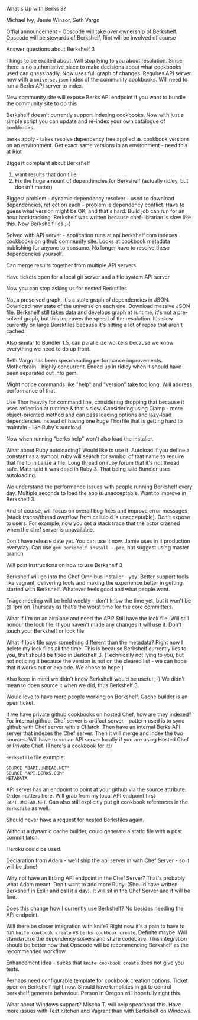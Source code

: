What's Up with Berks 3?

Michael Ivy, Jamie Winsor, Seth Vargo

Offial announcement - Opscode will take over ownership of Berkshelf.  Opscode will be stewards of Berkshelf, Riot will be involved of course

Answer questions about Berkshelf 3

Things to be excited about:
Will stop lying to you about resolution.  Since there is no authoritative place to make decisions about what cookbooks used can guess badly.  Now uses full graph of changes.  Requires API server now with a `universe.json` index of the community cookbooks.  Will need to run a Berks API server to index.

New community site will expose Berks API endpoint if you want to bundle the community site to do this

Berkshelf doesn't currently support indexing cookbooks.  Now with just a simple script you can update and re-index your own catalogue of cookbooks.

berks apply - takes resolve dependency tree applied as cookbook versions on an environment.  Get exact same versions in an environment - need this at Riot

Biggest complaint about Berkshelf
1) want results that don't lie
2) Fix the huge amount of dependencies for Berkshelf (actually ridley, but doesn't matter)

Biggest problem - dynamic dependency resolver - used to download dependencies, reflect on each - problem is dependency conflict.  Have to guess what version might be OK, and that's hard.  Build job can run for an hour backtracking.  Berkshelf was written because chef-librarian is slow like this.  Now Berkshelf lies ;-)

Solved with API server - application runs at api.berkshelf.com indexes cookbooks on github community site.  Looks at cookbook metadata publishing for anyone to consume.  No longer have to resolve these dependencies yourself.

Can merge results together from multiple API servers

Have tickets open for a local git server and a file system API server

Now you can stop asking us for nested Berksfiles

Not a presolved graph, it's a state graph of dependencies in JSON.  Download new state of the universe on each one.  Download massive JSON file.  Berkshelf still takes data and develops graph at runtime, it's not a pre-solved graph, but this improves the speed of the resolution.  It's slow currently on large Berskfiles because it's hitting a lot of repos that aren't cached.

Also similar to Bundler 1.5, can parallelize workers because we know everything we need to do up front.

Seth Vargo has been spearheading performance improvements.  Motherbrain - highly concurrent.  Ended up in ridley when it should have been separated out into gem.

Might notice commands like "help" and "version" take too long.  Will address performance of that.

Use Thor heavily for command line, considering dropping that because it uses reflection at runtime & that's slow.  Considering using Clamp - more object-oriented method and can pass loading options and lazy-load dependencies instead of having one huge Thorfile that is getting hard to maintain - like Ruby's autoload

Now when running "berks help" won't also load the installer.

What about Ruby autoloading?  Would like to use it.  Autoload if you define a constant as a symbol, ruby will search for symbol of that name to require that file to initialize a file.  Long thread on ruby forum that it's not thread safe.  Matz said it was dead in Ruby 3.  That being said Bundler uses autoloading.

We understand the performance issues with people running Berkshelf every day.  Multiple seconds to load the app is unacceptable.  Want to improve in Berkshelf 3.

And of course, will focus on overall bug fixes and improve error messages (stack traces/thread overflow from celluloid is unacceptable).  Don't expose to users.  For example, now you get a stack trace that the actor crashed when the chef server is unavailable.

Don't have release date yet.  You can use it now.  Jamie uses in it production everyday.
Can use `gem berkshelf install --pre`, but suggest using master branch

Will post instructions on how to use Berkshelf 3

Berkshelf will go into the Chef Omnibus installer - yay!  Better support tools like vagrant, delivering tools and making the experience better in getting started with Berkshelf.  Whatever feels good and what people want.

Triage meeting will be held weekly - don't know the time yet, but it won't be @ 1pm on Thursday as that's the worst time for the core committers.

What if I'm on an airplane and need the API?  Still have the lock file.  Will still honour the lock file.  If you haven't made any changes it will use it.  Don't touch your Berkshelf or lock file.

What if lock file says something different than the metadata?  Right now I delete my lock files all the time.  This is because Berkshelf currently lies to you, that should be fixed in Berkshelf 3.  (Technically not lying to you, but not noticing it because the version is not on the cleared list - we can hope that it works out or explode.  We chose to hope.)

Also keep in mind we didn't know Berkshelf would be useful ;-)  We didn't mean to open source it when we did, thus Berkshelf 3.

Would love to have more people working on Berkshelf.  Cache builder is an open ticket.

If we have private github cookbooks on hosted Chef, how are they indexed?  For internal github, Chef server is artifact server - pattern used is to sync github with Chef server with a CI latch.  Then have an internal Berks API server that indexes the Chef server.  Then it will merge and index the two sources.  Will have to run an API server locally if you are using Hosted Chef or Private Chef.  (There's a cookbook for it!)

`Berksefile` file example:

    SOURCE "BAPI.UNDEAD.NET"
    SOURCE "API.BERKS.COM"
    METADATA

API server has an endpoint to point at your github via the source attribute.  Order matters here.  Will grab from my local API endpoint first `BAPI.UNDEAD.NET`.  Can also still explicitly put git cookbook references in the `Berksfile` as well.

Should never have a request for nested Berksfiles again.

Without a dynamic cache builder, could generate a static file with a post commit latch.

Heroku could be used.

Declaration from Adam - we'll ship the api server in with Chef Server - so it will be done!

Why not have an Erlang API endpoint in the Chef Server?  That's probably what Adam meant.  Don't want to add more Ruby.  (Should have written Berkshelf in Exilir and call it a day).  It will sit in the Chef Server and it will be fine.

Does this change how I currently use Berkshelf?  No besides needing the API endpoint.

Will there be closer integration with knife?  Right now it's a pain to have to run `knife cookbook create` vs `berks cookbook create`.  Definite maybe.  Will standardize the dependency solvers and share codebase.  This integration should be better now that Opscode will be recommending Berkshelf as the recommended workflow.

Enhancement idea - sucks that `knife cookbook create` does not give you tests.

Perhaps need configurable template for cookbook creation options.  Ticket open on Berkshelf right now.  Should have templates in git to control berkshelf generate behaviour.  Person in Oregon will hopefully right this.

What about Windows support?  Mischa T. will help spearhead this.  Have more issues with Test Kitchen and Vagrant than with Berkshelf on Windows.